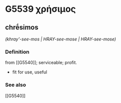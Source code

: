 # G5539 χρήσιμος

## chrḗsimos

_(khray'-see-mos | HRAY-see-mose | HRAY-see-mose)_

### Definition

from [[G5540]]; serviceable; profit.

- fit for use, useful

### See also

[[G5540]]

